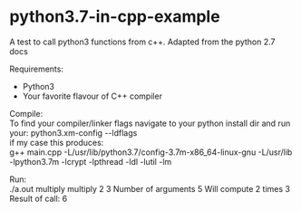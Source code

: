 # python3.7-in-cpp-example

A test to call python3 functions from c++. Adapted from the python 2.7 docs

Requirements:
- Python3
- Your favorite flavour of C++ compiler

Compile:  
To find your compiler/linker flags navigate to your python install dir and run your: python3.xm-config --ldflags  
if my case this produces:  
g++ main.cpp -L/usr/lib/python3.7/config-3.7m-x86_64-linux-gnu -L/usr/lib -lpython3.7m -lcrypt -lpthread -ldl  -lutil -lm

Run:  
./a.out multiply multiply 2 3
Number of arguments 5
Will compute 2 times 3
Result of call: 6

